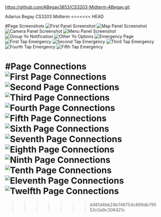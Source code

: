 https://github.com/ABegay3853/CS3203-Midterm-ABegay.git

Adarius Begay CS3203 Midterm
<<<<<<< HEAD

#Page Screenshots
![First Panel Screenshot](Home_Page.png)
![Map Panel Screenshot](Map_Page.png)
![Camera Panel Screenshot](Camera_Page.png)
![Menu Panel Screenshot](Menu_Page.png)
![Group Yo Notification](Group_Yo.png)
![Other Yo Options](Other_Yos.png)
![Emergency Page](First_911.png)
![First Tap Emergency](Second_911.png)
![Second Tap Emergency](Third_911.png)
![Third Tap Emergency](Fourth_911.png)
![Fourth Tap Emergency](Fifth_911.png)
![Fifth Tap Emergency](Sixth_911.png)

#Page Connections
![First Page Connections](Home_screen_connections.png)
![Second Page Connections](Second_screen_connections.png)
![Third Page Connections](Third_screen_connections.png)
![Fourth Page Connections](Fourth_screen_connections.png)
![Fifth Page Connections](Fifth_screen_connections.png)
![Sixth Page Connections](Sixth_screen_connections.png)
![Seventh Page Connections](Seventh_screen_connections.png)
![Eighth Page Connections](Eighth_screen_connections.png)
![Ninth Page Connections](Ninth_screen_connections.png)
![Tenth Page Connections](Tenth_screen_connections.png)
![Eleventh Page Connections](Eleventh_screen_connections.png)
![Twelfth Page Connections](Twelfth_screen_connections.png)
=======
>>>>>>> d481d4bb24b746754c869db79552c0a9c306421c
